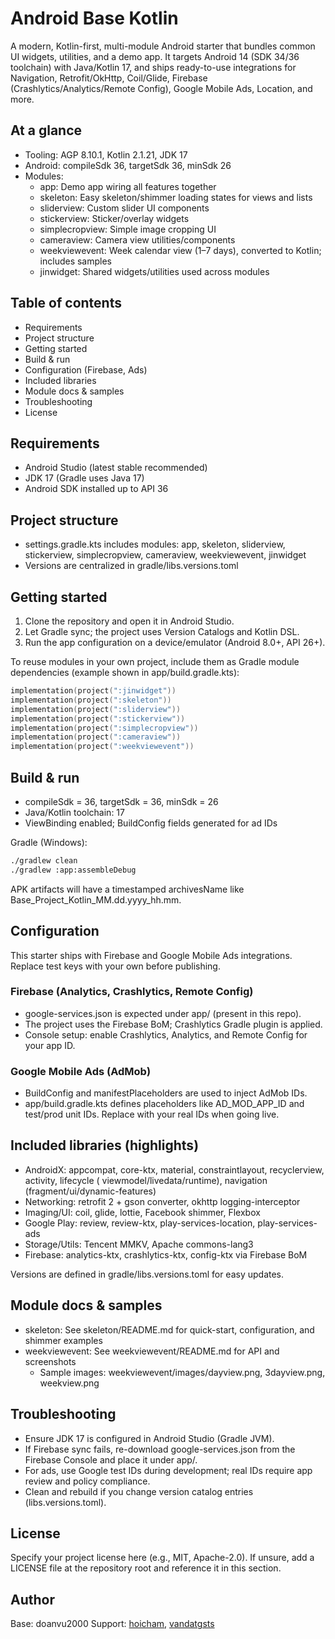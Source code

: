 # Android Base Kotlin

A modern, Kotlin-first, multi-module Android starter that bundles common UI widgets, utilities, and
a demo app. It targets Android 14 (SDK 34/36 toolchain) with Java/Kotlin 17, and ships ready-to-use
integrations for Navigation, Retrofit/OkHttp, Coil/Glide, Firebase (Crashlytics/Analytics/Remote
Config), Google Mobile Ads, Location, and more.

## At a glance

- Tooling: AGP 8.10.1, Kotlin 2.1.21, JDK 17
- Android: compileSdk 36, targetSdk 36, minSdk 26
- Modules:
  - app: Demo app wiring all features together
  - skeleton: Easy skeleton/shimmer loading states for views and lists
  - sliderview: Custom slider UI components
  - stickerview: Sticker/overlay widgets
  - simplecropview: Simple image cropping UI
  - cameraview: Camera view utilities/components
  - weekviewevent: Week calendar view (1–7 days), converted to Kotlin; includes samples
  - jinwidget: Shared widgets/utilities used across modules

## Table of contents

- Requirements
- Project structure
- Getting started
- Build & run
- Configuration (Firebase, Ads)
- Included libraries
- Module docs & samples
- Troubleshooting
- License

## Requirements

- Android Studio (latest stable recommended)
- JDK 17 (Gradle uses Java 17)
- Android SDK installed up to API 36

## Project structure

- settings.gradle.kts includes modules: app, skeleton, sliderview, stickerview, simplecropview,
  cameraview, weekviewevent, jinwidget
- Versions are centralized in gradle/libs.versions.toml

## Getting started

1) Clone the repository and open it in Android Studio.
2) Let Gradle sync; the project uses Version Catalogs and Kotlin DSL.
3) Run the app configuration on a device/emulator (Android 8.0+, API 26+).

To reuse modules in your own project, include them as Gradle module dependencies (example shown in
app/build.gradle.kts):

```kotlin
implementation(project(":jinwidget"))
implementation(project(":skeleton"))
implementation(project(":sliderview"))
implementation(project(":stickerview"))
implementation(project(":simplecropview"))
implementation(project(":cameraview"))
implementation(project(":weekviewevent"))
```

## Build & run

- compileSdk = 36, targetSdk = 36, minSdk = 26
- Java/Kotlin toolchain: 17
- ViewBinding enabled; BuildConfig fields generated for ad IDs

Gradle (Windows):

```bash
./gradlew clean
./gradlew :app:assembleDebug
```

APK artifacts will have a timestamped archivesName like Base_Project_Kotlin_MM.dd.yyyy_hh.mm.

## Configuration

This starter ships with Firebase and Google Mobile Ads integrations. Replace test keys with your own
before publishing.

### Firebase (Analytics, Crashlytics, Remote Config)

- google-services.json is expected under app/ (present in this repo).
- The project uses the Firebase BoM; Crashlytics Gradle plugin is applied.
- Console setup: enable Crashlytics, Analytics, and Remote Config for your app ID.

### Google Mobile Ads (AdMob)

- BuildConfig and manifestPlaceholders are used to inject AdMob IDs.
- app/build.gradle.kts defines placeholders like AD_MOD_APP_ID and test/prod unit IDs. Replace with
  your real IDs when going live.

## Included libraries (highlights)

- AndroidX: appcompat, core-ktx, material, constraintlayout, recyclerview, activity, lifecycle (
  viewmodel/livedata/runtime), navigation (fragment/ui/dynamic-features)
- Networking: retrofit 2 + gson converter, okhttp logging-interceptor
- Imaging/UI: coil, glide, lottie, Facebook shimmer, Flexbox
- Google Play: review, review-ktx, play-services-location, play-services-ads
- Storage/Utils: Tencent MMKV, Apache commons-lang3
- Firebase: analytics-ktx, crashlytics-ktx, config-ktx via Firebase BoM

Versions are defined in gradle/libs.versions.toml for easy updates.

## Module docs & samples

- skeleton: See skeleton/README.md for quick-start, configuration, and shimmer examples
- weekviewevent: See weekviewevent/README.md for API and screenshots
  - Sample images: weekviewevent/images/dayview.png, 3dayview.png, weekview.png

## Troubleshooting

- Ensure JDK 17 is configured in Android Studio (Gradle JVM).
- If Firebase sync fails, re-download google-services.json from the Firebase Console and place it
  under app/.
- For ads, use Google test IDs during development; real IDs require app review and policy
  compliance.
- Clean and rebuild if you change version catalog entries (libs.versions.toml).

## License

Specify your project license here (e.g., MIT, Apache-2.0). If unsure, add a LICENSE file at the
repository root and reference it in this section.

## Author

Base: doanvu2000
Support: [hoicham](https://github.com/PNThanggg), [vandatgsts](https://github.com/vandatgsts)